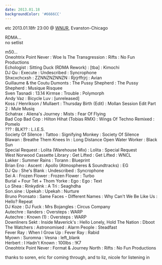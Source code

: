 ```yaml
---
date: 2013.01.18
backgroundColor: '#6666CC'
---
```


etc 2013.01.18fr 23:00 @ [WNUR](http://www.wnur.org/), Evanston-Chicago  

RDMA...  
no setlist  

m50...  
Oneohtrix Point Never : Woe Is The Transgression : Rifts : No Fun Productions  
Echologist : Sitting Duck (RDMA Rework) : \[tba\] : Kimochi  
DJ Qu : Execute : Undescribed : Syncrophone  
Shxcxchcxsh : ZZNNZNZNNZN : Rjrjrffrjrj : Avian  
Guillaume & the Coutu Dumonts : The Pussy Shepherd : The Pussy Shepherd : Musique Risquee  
Sven Tasnadi : 13.14 Kirmse : Trouble : Polymorph  
Andy Vaz : Bicycle Luv : \[unreleased\]  
Koss / Henrikson / Mullaert : Thursday Birth (Edit) : Mollan Session Edit Part 2 : Mule Musiq  
Schatrax : Aliena's Journey : Mists : Fear Of Flying  
Bad Cop Bad Cop : Hilton Hihat (Tobias RMX) : Wings Of Techno Remixed : Pomelo  
??? : BLK?? : L.I.E.S.  
Society Of Silence : Tattoo : Signifying Monkey : Society Of Silence  
Blawan : Breathe Them Knees In : Long Distance Open Water Worker : Black Sun  
Special Request : Lolita (Warehouse Mix) : Lolita : Special Request  
West Norwood Cassette Library : Get Lifted : Get Lifted : WNCL  
Lakker : Summer Rains : Torann : Blueprint  
Brian Eno : Ascent : Apollo (Atmospheres & Soundtracks) : EG  
DJ Qu : She's Blank : Undescribed : Syncrophone  
Sei A : Frozen Flower : Frozen Flower : Turbo  
Burial + Four Tet + Thom Yorke : Ego : Ego : Text  
Lo Shea : Rinkydink : A Tri : Seaghdha  
Son.sine : Upekah : Upekah : Nurture  
Bruno Pronsato : Same Faces - Different Names : Why Can't We Be Like Us : Hello? Repeat  
DJ Koze : DJ Fuck : Mrs Bojangles : Circus Company  
Autechre : Ilanders : Oversteps : WARP  
Autechre : Known (1) : Oversteps : WARP  
Downliners Sekt : Inside Maverick's : Hello Lonely, Hold The Nation : Dboot  
The Watchers : Astronomised : Alarm People : Steadfast  
Fever Ray : When I Grow Up : Fever Ray : Rabid  
Myown : Suromna : Vesna : left\_blank  
Herbert : I Hadn't Known : 100lbs : !K7  
Oneohtrix Point Never : Format & Journey North : Rifts : No Fun Productions  

thanks to soren, eric for coming through, and to liz, nicole for listening in